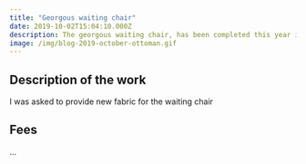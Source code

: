 ```yaml
---
title: "Georgous waiting chair"
date: 2019-10-02T15:04:10.000Z
description: The georgous waiting chair, has been completed this year in october.
image: /img/blog-2019-october-ottoman.gif
---
```



## Description of the work

I was asked to provide new fabric for the waiting chair

## Fees

...
